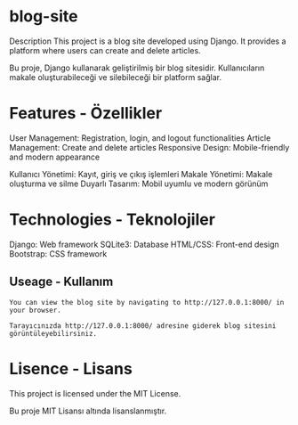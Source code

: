 # blog-site
Description
This project is a blog site developed using Django. It provides a platform where users can create and delete articles.

Bu proje, Django kullanarak geliştirilmiş bir blog sitesidir. Kullanıcıların makale oluşturabileceği ve silebileceği bir platform sağlar.

# Features - Özellikler
User Management: Registration, login, and logout functionalities
Article Management: Create and delete articles
Responsive Design: Mobile-friendly and modern appearance

Kullanıcı Yönetimi: Kayıt, giriş ve çıkış işlemleri
Makale Yönetimi: Makale oluşturma ve silme
Duyarlı Tasarım: Mobil uyumlu ve modern görünüm

# Technologies - Teknolojiler
Django: Web framework
SQLite3: Database
HTML/CSS: Front-end design
Bootstrap: CSS framework

## Useage - Kullanım
```
You can view the blog site by navigating to http://127.0.0.1:8000/ in your browser.

Tarayıcınızda http://127.0.0.1:8000/ adresine giderek blog sitesini görüntüleyebilirsiniz.
```

# Lisence - Lisans

This project is licensed under the MIT License.

Bu proje MIT Lisansı altında lisanslanmıştır.
